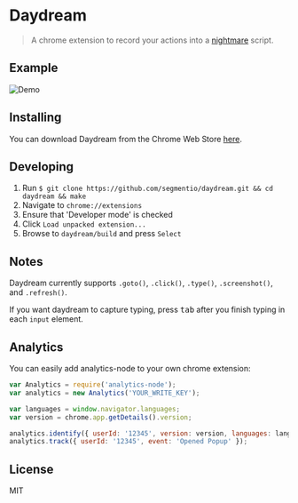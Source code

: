 
# Daydream

> A chrome extension to record your actions into a [nightmare](https://github.com/segmentio/nightmare) script.

## Example

![Demo](http://f.cl.ly/items/2S3a3P2a1u3r1Z1I1y3f/screenshot.png)

## Installing

You can download Daydream from the Chrome Web Store [here](https://chrome.google.com/webstore/detail/daydream/oajnmbophdhdobfpalhkfgahchpcoali).

## Developing

1. Run `$ git clone https://github.com/segmentio/daydream.git && cd daydream && make`
2. Navigate to `chrome://extensions`
3. Ensure that 'Developer mode' is checked
4. Click `Load unpacked extension...`
5. Browse to `daydream/build` and press `Select`

## Notes

Daydream currently supports `.goto()`, `.click()`, `.type()`, `.screenshot()`, and `.refresh()`.

If you want daydream to capture typing, press <kbd>tab</kbd> after you finish typing in each `input` element.

## Analytics

You can easily add analytics-node to your own chrome extension:

```js
var Analytics = require('analytics-node');
var analytics = new Analytics('YOUR_WRITE_KEY');

var languages = window.navigator.languages;
var version = chrome.app.getDetails().version;

analytics.identify({ userId: '12345', version: version, languages: languages });
analytics.track({ userId: '12345', event: 'Opened Popup' });
```

## License

MIT
